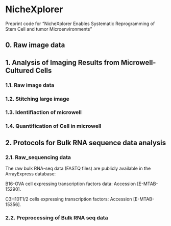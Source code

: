 # NicheXplorer
Preprint code for “NicheXplorer Enables Systematic Reprogramming of Stem Cell and tumor Microenvironments”

## 0. Raw image data

## 1. Analysis of Imaging Results from Microwell-Cultured Cells

### 1.1. Raw image data

### 1.2. Stitching large image

### 1.3. Identifiaction of microwell

### 1.4. Quantification of Cell in microwell

## 2. Protocols for Bulk RNA sequence data analysis

### 2.1. Raw_sequencing data
The raw bulk RNA-seq data (FASTQ files) are publicly available in the ArrayExpress database:

B16-OVA cell expressing transcription factors data: Accession [E-MTAB-15290].

C3H10T1/2 cells expressing transcription factors: Accession [E-MTAB-15356].

### 2.2. Preprocessing of Bulk RNA seq data
